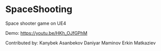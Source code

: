 # SpaceShooting
Space shooter game on UE4

Demo: https://youtu.be/HKh_OJfGPhM

Contributed by:
Kanybek Asanbekov
Daniyar Maminov
Erkin Matkaziev
